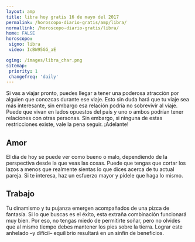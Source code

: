 ```yaml
---
layout: amp
title: libra hoy gratis 16 de mayo del 2017 
permalink: /horoscopo-diario-gratis/amp/libra/
normallink: /horoscopo-diario-gratis/libra/
home: FALSE
horoscopo:
 signo: libra
 video: IcBW95GG_aE

ogimg: /images/libra_char.png
sitemap:
 priority: 1
 changefreq: 'daily'
---
```



Si vas a viajar pronto, puedes llegar a tener una poderosa atracción por alguien que conozcas durante ese viaje. Esto sin duda hará que tu viaje sea más interesante, sin embargo esa relación podría no sobrevivir al viaje. Puede que vivan en lados opuestos del país y uno o ambos podrían tener relaciones con otras personas. Sin embargo, si ninguna de estas restricciones existe, vale la pena seguir. ¡Adelante!

## Amor

El día de hoy se puede ver como bueno o malo, dependiendo de la perspectiva desde la que veas las cosas. Puede que tengas que cortar los lazos a menos que realmente sientas lo que dices acerca de tu actual pareja. Si te interesa, haz un esfuerzo mayor y pídele que haga lo mismo.

## Trabajo

Tu dinamismo y tu pujanza emergen acompañados de una pizca de fantasía. Si lo que buscas es el éxito, esta extraña combinación funcionará muy bien. Por eso, no tengas miedo de permitirte soñar, pero no olvides que al mismo tiempo debes mantener los pies sobre la tierra. Lograr este anhelado –y difícil– equilibrio resultará en un sinfín de beneficios.